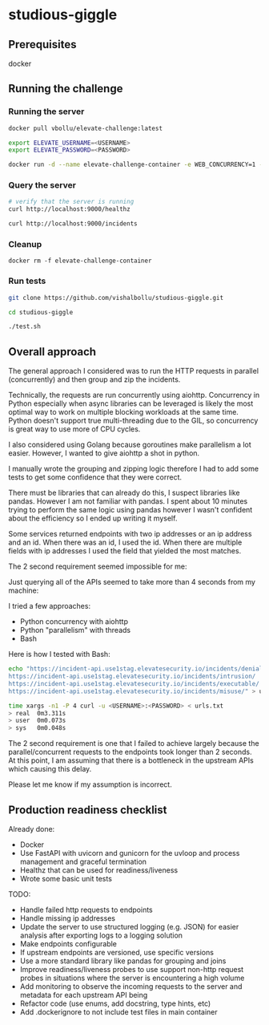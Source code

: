 # studious-giggle

## Prerequisites

docker

## Running the challenge

### Running the server
```bash
docker pull vbollu/elevate-challenge:latest

export ELEVATE_USERNAME=<USERNAME>
export ELEVATE_PASSWORD=<PASSWORD>

docker run -d --name elevate-challenge-container -e WEB_CONCURRENCY=1 -e MAX_WORKERS=1 -e ELEVATE_USERNAME=$ELEVATE_USERNAME -e ELEVATE_PASSWORD=$ELEVATE_PASSWORD -p 9000:80 vbollu/elevate-challenge:latest
```


### Query the server

```bash
# verify that the server is running
curl http://localhost:9000/healthz

curl http://localhost:9000/incidents
```

### Cleanup

```
docker rm -f elevate-challenge-container
```

### Run tests

```bash
git clone https://github.com/vishalbollu/studious-giggle.git

cd studious-giggle

./test.sh
```

## Overall approach

The general approach I considered was to run the HTTP requests in parallel (concurrently) and then group and zip the incidents.

Technically, the requests are run concurrently using aiohttp. Concurrency in Python especially when async libraries can be leveraged is likely the most optimal way to work on multiple blocking workloads at the same time. Python doesn't support true multi-threading due to the GIL, so concurrency is great way to use more of CPU cycles.

I also considered using Golang because goroutines make parallelism a lot easier. However, I wanted to give aiohttp a shot in python.

I manually wrote the grouping and zipping logic therefore I had to add some tests to get some confidence that they were correct.

There must be libraries that can already do this, I suspect libraries like pandas. However I am not familiar with pandas. I spent about 10 minutes trying to perform the same logic using pandas however I wasn't confident about the efficiency so I ended up writing it myself.

Some services returned endpoints with two ip addresses or an ip address and an id. When there was an id, I used the id. When there are multiple fields with ip addresses I used the field that yielded the most matches.

The 2 second requirement seemed impossible for me:

Just querying all of the APIs seemed to take more than 4 seconds from my machine:

I tried a few approaches:
- Python concurrency with aiohttp
- Python "parallelism" with threads
- Bash

Here is how I tested with Bash:

```bash
echo "https://incident-api.use1stag.elevatesecurity.io/incidents/denial/
https://incident-api.use1stag.elevatesecurity.io/incidents/intrusion/
https://incident-api.use1stag.elevatesecurity.io/incidents/executable/
https://incident-api.use1stag.elevatesecurity.io/incidents/misuse/" > urls.txt

time xargs -n1 -P 4 curl -u <USERNAME>:<PASSWORD> < urls.txt
> real	0m3.311s
> user	0m0.073s
> sys	0m0.048s
```

The 2 second requirement is one that I failed to achieve largely because the parallel/concurrent requests to the endpoints took longer than 2 seconds. At this point, I am assuming that there is a bottleneck in the upstream APIs which causing this delay.

Please let me know if my assumption is incorrect.

## Production readiness checklist

Already done:
- Docker
- Use FastAPI with uvicorn and gunicorn for the uvloop and process management and graceful termination
- Healthz that can be used for readiness/liveness
- Wrote some basic unit tests

TODO:
- Handle failed http requests to endpoints
- Handle missing ip addresses
- Update the server to use structured logging (e.g. JSON) for easier analysis after exporting logs to a logging solution
- Make endpoints configurable
- If upstream endpoints are versioned, use specific versions
- Use a more standard library like pandas for grouping and joins
- Improve readiness/liveness probes to use support non-http request probes in situations where the server is encountering a high volume
- Add monitoring to observe the incoming requests to the server and metadata for each upstream API being
- Refactor code (use enums, add docstring, type hints, etc)
- Add .dockerignore to not include test files in main container
